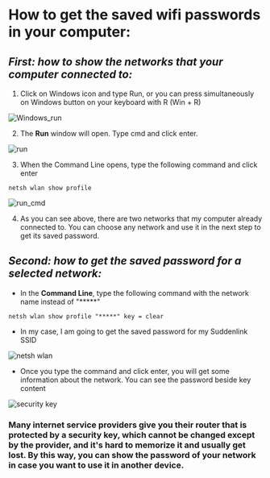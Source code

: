 
# How to get the saved wifi passwords in your computer:


## ***First: how to show the networks that your computer connected to:***

1. Click on Windows icon and type Run, or you can press simultaneously on Windows button on your keyboard with R (Win + R)

![Windows_run](https://user-images.githubusercontent.com/54427734/63726579-45aeb980-c823-11e9-93bc-77f567dcbf04.jpg)

2. The **Run** window will open. Type cmd and click enter.

![run](https://user-images.githubusercontent.com/54427734/63723753-e26d5900-c81b-11e9-98a6-d794d925e7ef.JPG)

3. When the Command Line opens, type the following command and click enter

```
netsh wlan show profile
```
![run_cmd](https://user-images.githubusercontent.com/54427734/63723751-e1d4c280-c81b-11e9-9954-a5cbe7f21b9c.JPG)

4. As you can see above, there are two networks that my computer already connected to. You can choose any network and use it in the next step to get its saved password. 


## ***Second: how to get the saved password for a selected network:***

- In the **Command Line**, type the following command with the network name instead of "*****"
```
netsh wlan show profile "*****" key = clear
```
- In my case, I am going to get the saved password for my Suddenlink SSID

![netsh wlan](https://user-images.githubusercontent.com/54427734/63726575-45162300-c823-11e9-8edd-0927721d22af.JPG)

- Once you type the command and click enter, you will get some information about the network. You can see the password beside key content

![security key](https://user-images.githubusercontent.com/54427734/63726906-3b40ef80-c824-11e9-8f79-a1015cde674e.JPG)


### Many internet service providers give you their router that is protected by a security key, which cannot be changed except by the provider, and it's hard to memorize it and usually get lost. By this way, you can show the password of your network in case you want to use it in another device.
